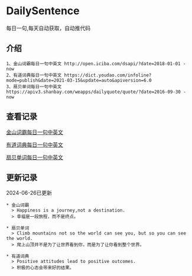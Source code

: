 # DailySentence

每日一句,每天自动获取，自动推代码

## 介绍

```
1、金山词霸每日一句中英文 http://open.iciba.com/dsapi/?date=2018-01-01 - now
2、有道词典每日一句中英文 https://dict.youdao.com/infoline?mode=publish&date=2021-03-15&update=auto&apiversion=6.0
3、扇贝单词每日一句中英文 https://apiv3.shanbay.com/weapps/dailyquote/quote/?date=2016-09-30 - now
```

## 查看记录

[金山词霸每日一句中英文](./data/iciba/)

[有道词典每日一句中英文](./data/youdao/)

[扇贝单词每日一句中英文](./data/shanbay/)

## 更新记录
2024-06-26已更新 
```
* 金山词霸
  > Happiness is a journey,not a destination.
  > 幸福是一段旅程，而不是终点。

* 扇贝单词
  > Climb mountains not so the world can see you, but so you can see the world.
  > 爬上山顶并不是为了让世界看到你，而是为了让你看到整个世界。

* 有道词典
  > Positive attitudes lead to positive outcomes.
  > 积极的心态会带来好的结果。

```
